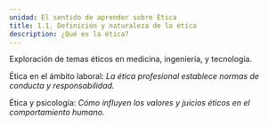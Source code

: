 ```yaml
---
unidad: El sentido de aprender sobre Ética
title: 1.1. Definición y naturaleza de la ética
description: ¿Qué es la ética?
---
```


Exploración de temas éticos en medicina, ingeniería, y tecnología.

Ética en el ámbito laboral: 
*La ética profesional establece normas de conducta y responsabilidad.*

Ética y psicología: 
*Cómo influyen los valores y juicios éticos en el comportamiento humano.*

